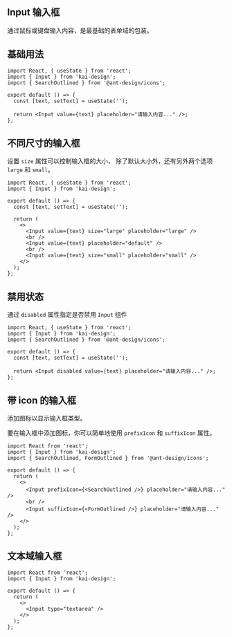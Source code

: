 ## Input 输入框

通过鼠标或键盘输入内容，是最基础的表单域的包装。

## 基础用法

```tsx
import React, { useState } from 'react';
import { Input } from 'kai-design';
import { SearchOutlined } from '@ant-design/icons';

export default () => {
  const [text, setText] = useState('');

  return <Input value={text} placeholder="请输入内容..." />;
};
```

## 不同尺寸的输入框

设置 `size` 属性可以控制输入框的大小， 除了默认大小外，还有另外两个选项 `large` 和 `small`。

```tsx
import React, { useState } from 'react';
import { Input } from 'kai-design';

export default () => {
  const [text, setText] = useState('');

  return (
    <>
      <Input value={text} size="large" placeholder="large" />
      <br />
      <Input value={text} placeholder="default" />
      <br />
      <Input value={text} size="small" placeholder="small" />
    </>
  );
};
```

## 禁用状态

通过 `disabled` 属性指定是否禁用 `Input` 组件

```tsx
import React, { useState } from 'react';
import { Input } from 'kai-design';
import { SearchOutlined } from '@ant-design/icons';

export default () => {
  const [text, setText] = useState('');

  return <Input disabled value={text} placeholder="请输入内容..." />;
};
```

## 带 icon 的输入框

添加图标以显示输入框类型。

要在输入框中添加图标，你可以简单地使用 `prefixIcon` 和 `suffixIcon` 属性。

```tsx
import React from 'react';
import { Input } from 'kai-design';
import { SearchOutlined, FormOutlined } from '@ant-design/icons';

export default () => {
  return (
    <>
      <Input prefixIcon={<SearchOutlined />} placeholder="请输入内容..." />
      <br />
      <Input suffixIcon={<FormOutlined />} placeholder="请输入内容..." />
    </>
  );
};
```

## 文本域输入框

```tsx
import React from 'react';
import { Input } from 'kai-design';

export default () => {
  return (
    <>
      <Input type="textarea" />
    </>
  );
};
```
